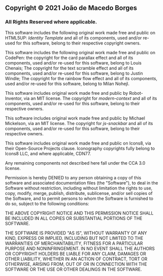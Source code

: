 ## Copyright © 2021 João de Macedo Borges
### All Rights Reserved where applicable.

This software includes the following original work made free and public on HTML5UP: *Identity Template* and all of its components, used and/or re-used for this software, belong to their respective copyright owners.

This software includes the following original work made free and public on CodePen: the copyright for the card parallax effect and all of its components, used and/or re-used for this software, belong to Louis Chenais; The copyright for the text scramble effect and all of its components, used and/or re-used for this software, belong to Justin Windle; The copyright for the rainbow flow effect and all of its components, used and/or re-used for this software, belong to Milan Nohejl.

This software includes original work made free and public by Robot-Inventor, via an MIT license. The copyright for *modern-context* and all of its components, used and/or re-used for this software, belong to their respective owners.

This software includes original work made free and public by Michael Mickelson, via an MIT license. The copyright for *js-snackbar* and all of its components, used and/or re-used for this software, belong to their respective owners.

This software includes original work made free and public on Icons8, via their Open-Source Projects clause. Iconography copyrights fully belong to Icons8 LLC, and where applicable, CDN77.

Any remaining components not described here fall under the CCA 3.0 license.

Permission is hereby DENIED to any person obtaining a copy of this software and associated documentation files (the "Software"), to deal in the Software without restriction, including without limitation the rights to use, copy, modify, merge, publish, distribute, sublicense, and/or sell copies of the Software, and to permit persons to whom the Software is furnished to do so, subject to the following conditions:

THE ABOVE COPYRIGHT NOTICE AND THIS PERMISSION NOTICE SHALL BE INCLUDED IN ALL COPIES OR SUBSTANTIAL PORTIONS OF THE SOFTWARE.

THE SOFTWARE IS PROVIDED "AS IS", WITHOUT WARRANTY OF ANY KIND, EXPRESS OR IMPLIED, INCLUDING BUT NOT LIMITED TO THE WARRANTIES OF MERCHANTABILITY, FITNESS FOR A PARTICULAR PURPOSE AND NONINFRINGEMENT. IN NO EVENT SHALL THE AUTHORS OR COPYRIGHT HOLDERS BE LIABLE FOR ANY CLAIM, DAMAGES OR OTHER LIABILITY, WHETHER IN AN ACTION OF CONTRACT, TORT OR OTHERWISE, ARISING FROM, OUT OF OR IN CONNECTION WITH THE SOFTWARE OR THE USE OR OTHER DEALINGS IN THE SOFTWARE.